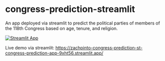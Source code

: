 # congress-prediction-streamlit
An app deployed via streamlit to predict the political parties of members of the 118th Congress based on age, tenure, and religion.

[![Streamlit App](https://static.streamlit.io/badges/streamlit_badge_black_white.svg)](https://share.streamlit.io/zachpinto/congress-prediction-app/congress-prediction-app.py/)

Live demo via streamlit:
https://zachpinto-congress-prediction-st-congress-prediction-app-9xht56.streamlit.app/
